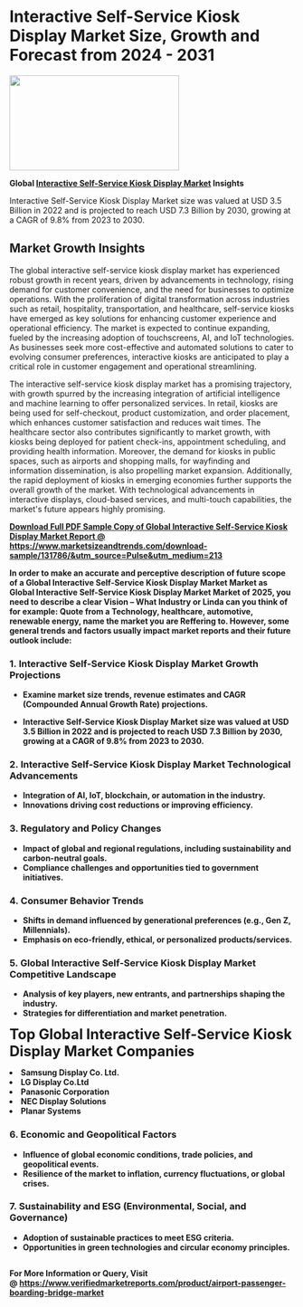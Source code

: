 <H1>Interactive Self-Service Kiosk Display Market Size, Growth and Forecast from 2024 - 2031</H1><img class="aligncenter size-medium wp-image-584254" src="https://thirdeyenews.in/wp-content/uploads/2024/09/Global-Market-Research-300x168.jpeg" alt="" width="300" height="168" /><p><strong>Global&nbsp;<a href="https://www.marketsizeandtrends.com/download-sample/131786/&amp;utm_source=Pulse&amp;utm_medium=213">Interactive Self-Service Kiosk Display Market</a> Insights</strong></p><p>Interactive Self-Service Kiosk Display Market size was valued at USD 3.5 Billion in 2022 and is projected to reach USD 7.3 Billion by 2030, growing at a CAGR of 9.8% from 2023 to 2030.</p><p><h2>Market Growth Insights</h2> <p>The global interactive self-service kiosk display market has experienced robust growth in recent years, driven by advancements in technology, rising demand for customer convenience, and the need for businesses to optimize operations. With the proliferation of digital transformation across industries such as retail, hospitality, transportation, and healthcare, self-service kiosks have emerged as key solutions for enhancing customer experience and operational efficiency. The market is expected to continue expanding, fueled by the increasing adoption of touchscreens, AI, and IoT technologies. As businesses seek more cost-effective and automated solutions to cater to evolving consumer preferences, interactive kiosks are anticipated to play a critical role in customer engagement and operational streamlining.</p> <p><strong><a href="#"></a></strong></p> <p>The interactive self-service kiosk display market has a promising trajectory, with growth spurred by the increasing integration of artificial intelligence and machine learning to offer personalized services. In retail, kiosks are being used for self-checkout, product customization, and order placement, which enhances customer satisfaction and reduces wait times. The healthcare sector also contributes significantly to market growth, with kiosks being deployed for patient check-ins, appointment scheduling, and providing health information. Moreover, the demand for kiosks in public spaces, such as airports and shopping malls, for wayfinding and information dissemination, is also propelling market expansion. Additionally, the rapid deployment of kiosks in emerging economies further supports the overall growth of the market. With technological advancements in interactive displays, cloud-based services, and multi-touch capabilities, the market's future appears highly promising.</p> <p><strong><a href="#"></p><p><span class=""><strong>Download Full PDF Sample Copy of Global Interactive Self-Service Kiosk Display Market Report</strong> @ <a href="https://www.marketsizeandtrends.com/download-sample/131786/&amp;utm_source=Pulse&amp;utm_medium=213" target="_blank">https://www.marketsizeandtrends.com/download-sample/131786/&amp;utm_source=Pulse&amp;utm_medium=213</a></span></p><p>In order to make an accurate and perceptive description of future scope of a Global&nbsp;Interactive Self-Service Kiosk Display Market Market as Global&nbsp;Interactive Self-Service Kiosk Display Market Market of 2025, you need to describe a clear Vision &ndash; What Industry or Linda can you think of for example: Quote from a Technology, healthcare, automotive, renewable energy, name the market you are Reffering to. However, some general trends and factors usually impact market reports and their future outlook include:</p><h3>1.&nbsp;<strong>Interactive Self-Service Kiosk Display Market Growth Projections</strong></h3><ul><li>Examine market size trends, revenue estimates and CAGR (Compounded Annual Growth Rate) projections.</li><li><p>Interactive Self-Service Kiosk Display Market size was valued at USD 3.5 Billion in 2022 and is projected to reach USD 7.3 Billion by 2030, growing at a CAGR of 9.8% from 2023 to 2030.</p></li></ul><h3>2.&nbsp;<strong>Interactive Self-Service Kiosk Display Market Technological Advancements</strong></h3><ul><li>Integration of AI, IoT, blockchain, or automation in the industry.</li><li>Innovations driving cost reductions or improving efficiency.</li></ul><h3>3.&nbsp;<strong>Regulatory and Policy Changes</strong></h3><ul><li>Impact of global and regional regulations, including sustainability and carbon-neutral goals.</li><li>Compliance challenges and opportunities tied to government initiatives.</li></ul><h3>4.&nbsp;<strong>Consumer Behavior Trends</strong></h3><ul><li>Shifts in demand influenced by generational preferences (e.g., Gen Z, Millennials).</li><li>Emphasis on eco-friendly, ethical, or personalized products/services.</li></ul><h3>5.&nbsp;<strong>Global Interactive Self-Service Kiosk Display Market Competitive Landscape</strong></h3><ul><li>Analysis of key players, new entrants, and partnerships shaping the industry.</li><li>Strategies for differentiation and market penetration.</li></ul><p data-pm-slice="1 1 []"><span style="color: inherit; font-family: inherit; font-size: 25px;">Top Global Interactive Self-Service Kiosk Display Market Companies</span></p><div class="" data-test-id=""><p><li>Samsung Display Co. Ltd.</li><li> LG Display Co.Ltd</li><li> Panasonic Corporation</li><li> NEC Display Solutions</li><li> Planar Systems</li></p></div><h3>6.&nbsp;<strong>Economic and Geopolitical Factors</strong></h3><ul><li>Influence of global economic conditions, trade policies, and geopolitical events.</li><li>Resilience of the market to inflation, currency fluctuations, or global crises.</li></ul><h3>7.&nbsp;<strong>Sustainability and ESG (Environmental, Social, and Governance)</strong></h3><ul><li>Adoption of sustainable practices to meet ESG criteria.</li><li>Opportunities in green technologies and circular economy principles.</li></ul><h2><strong style="font-size: 14px;">For More Information or Query, Visit @&nbsp;</strong><a style="background-color: #ffffff; font-size: 14px;" href="https://www.marketsizeandtrends.com/report/interactive-self-service-kiosk-display-market/" target="_blank">https://www.verifiedmarketreports.com/product/airport-passenger-boarding-bridge-market</a></h2>
